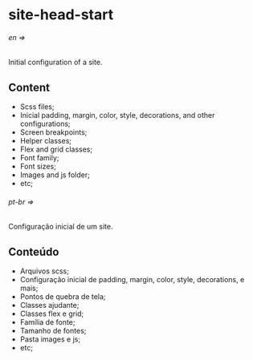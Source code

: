 # site-head-start  
###### en =>  
Initial configuration of a site.  
  
## Content  
- Scss files;  
- Inicial padding, margin, color, style, decorations, and other configurations;  
- Screen breakpoints;  
- Helper classes;  
- Flex and grid classes;  
- Font family;  
- Font sizes;  
- Images and js folder;  
- etc;  
  
###### pt-br =>  
Configuração inicial de um site.  
  
## Conteúdo  
- Arquivos scss;  
- Configuração inicial de padding, margin, color, style, decorations, e mais;  
- Pontos de quebra de tela;  
- Classes ajudante;  
- Classes flex e grid;  
- Família de fonte;  
- Tamanho de fontes;  
- Pasta images e js;  
- etc;  
